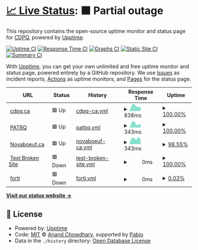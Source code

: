 # [📈 Live Status](https://cdpq.github.io/upptime): <!--live status--> **🟧 Partial outage**

This repository contains the open-source uptime monitor and status page for [CDPQ](http://cdpq.ca/), powered by [Upptime](https://github.com/upptime/upptime).

[![Uptime CI](https://github.com/cdpq/upptime/workflows/Uptime%20CI/badge.svg)](https://github.com/cdpq/upptime/actions?query=workflow%3A%22Uptime+CI%22)
[![Response Time CI](https://github.com/cdpq/upptime/workflows/Response%20Time%20CI/badge.svg)](https://github.com/cdpq/upptime/actions?query=workflow%3A%22Response+Time+CI%22)
[![Graphs CI](https://github.com/cdpq/upptime/workflows/Graphs%20CI/badge.svg)](https://github.com/cdpq/upptime/actions?query=workflow%3A%22Graphs+CI%22)
[![Static Site CI](https://github.com/cdpq/upptime/workflows/Static%20Site%20CI/badge.svg)](https://github.com/cdpq/upptime/actions?query=workflow%3A%22Static+Site+CI%22)
[![Summary CI](https://github.com/cdpq/upptime/workflows/Summary%20CI/badge.svg)](https://github.com/cdpq/upptime/actions?query=workflow%3A%22Summary+CI%22)

With [Upptime](https://upptime.js.org), you can get your own unlimited and free uptime monitor and status page, powered entirely by a GitHub repository. We use [Issues](https://github.com/cdpq/upptime/issues) as incident reports, [Actions](https://github.com/cdpq/upptime/actions) as uptime monitors, and [Pages](https://cdpq.github.io/upptime) for the status page.

<!--start: status pages-->
<!-- This summary is generated by Upptime (https://github.com/upptime/upptime) -->
<!-- Do not edit this manually, your changes will be overwritten -->
<!-- prettier-ignore -->
| URL | Status | History | Response Time | Uptime |
| --- | ------ | ------- | ------------- | ------ |
| <img alt="" src="https://icons.duckduckgo.com/ip3/www.cdpq.ca.ico" height="13"> [cdpq.ca](https://www.cdpq.ca/) | 🟩 Up | [cdpq-ca.yml](https://github.com/cdpq/upptime/commits/HEAD/history/cdpq-ca.yml) | <details><summary><img alt="Response time graph" src="./graphs/cdpq-ca/response-time-week.png" height="20"> 838ms</summary><br><a href="https://cdpq.github.io/upptime/history/cdpq-ca"><img alt="Response time 838" src="https://img.shields.io/endpoint?url=https%3A%2F%2Fraw.githubusercontent.com%2Fcdpq%2Fupptime%2FHEAD%2Fapi%2Fcdpq-ca%2Fresponse-time.json"></a><br><a href="https://cdpq.github.io/upptime/history/cdpq-ca"><img alt="24-hour response time 685" src="https://img.shields.io/endpoint?url=https%3A%2F%2Fraw.githubusercontent.com%2Fcdpq%2Fupptime%2FHEAD%2Fapi%2Fcdpq-ca%2Fresponse-time-day.json"></a><br><a href="https://cdpq.github.io/upptime/history/cdpq-ca"><img alt="7-day response time 838" src="https://img.shields.io/endpoint?url=https%3A%2F%2Fraw.githubusercontent.com%2Fcdpq%2Fupptime%2FHEAD%2Fapi%2Fcdpq-ca%2Fresponse-time-week.json"></a><br><a href="https://cdpq.github.io/upptime/history/cdpq-ca"><img alt="30-day response time 838" src="https://img.shields.io/endpoint?url=https%3A%2F%2Fraw.githubusercontent.com%2Fcdpq%2Fupptime%2FHEAD%2Fapi%2Fcdpq-ca%2Fresponse-time-month.json"></a><br><a href="https://cdpq.github.io/upptime/history/cdpq-ca"><img alt="1-year response time 838" src="https://img.shields.io/endpoint?url=https%3A%2F%2Fraw.githubusercontent.com%2Fcdpq%2Fupptime%2FHEAD%2Fapi%2Fcdpq-ca%2Fresponse-time-year.json"></a></details> | <details><summary><a href="https://cdpq.github.io/upptime/history/cdpq-ca">100.00%</a></summary><a href="https://cdpq.github.io/upptime/history/cdpq-ca"><img alt="All-time uptime 100.00%" src="https://img.shields.io/endpoint?url=https%3A%2F%2Fraw.githubusercontent.com%2Fcdpq%2Fupptime%2FHEAD%2Fapi%2Fcdpq-ca%2Fuptime.json"></a><br><a href="https://cdpq.github.io/upptime/history/cdpq-ca"><img alt="24-hour uptime 100.00%" src="https://img.shields.io/endpoint?url=https%3A%2F%2Fraw.githubusercontent.com%2Fcdpq%2Fupptime%2FHEAD%2Fapi%2Fcdpq-ca%2Fuptime-day.json"></a><br><a href="https://cdpq.github.io/upptime/history/cdpq-ca"><img alt="7-day uptime 100.00%" src="https://img.shields.io/endpoint?url=https%3A%2F%2Fraw.githubusercontent.com%2Fcdpq%2Fupptime%2FHEAD%2Fapi%2Fcdpq-ca%2Fuptime-week.json"></a><br><a href="https://cdpq.github.io/upptime/history/cdpq-ca"><img alt="30-day uptime 100.00%" src="https://img.shields.io/endpoint?url=https%3A%2F%2Fraw.githubusercontent.com%2Fcdpq%2Fupptime%2FHEAD%2Fapi%2Fcdpq-ca%2Fuptime-month.json"></a><br><a href="https://cdpq.github.io/upptime/history/cdpq-ca"><img alt="1-year uptime 100.00%" src="https://img.shields.io/endpoint?url=https%3A%2F%2Fraw.githubusercontent.com%2Fcdpq%2Fupptime%2FHEAD%2Fapi%2Fcdpq-ca%2Fuptime-year.json"></a></details>
| <img alt="" src="https://icons.duckduckgo.com/ip3/www.patbq.ca.ico" height="13"> [PATBQ](https://www.patbq.ca/) | 🟩 Up | [patbq.yml](https://github.com/cdpq/upptime/commits/HEAD/history/patbq.yml) | <details><summary><img alt="Response time graph" src="./graphs/patbq/response-time-week.png" height="20"> 343ms</summary><br><a href="https://cdpq.github.io/upptime/history/patbq"><img alt="Response time 343" src="https://img.shields.io/endpoint?url=https%3A%2F%2Fraw.githubusercontent.com%2Fcdpq%2Fupptime%2FHEAD%2Fapi%2Fpatbq%2Fresponse-time.json"></a><br><a href="https://cdpq.github.io/upptime/history/patbq"><img alt="24-hour response time 306" src="https://img.shields.io/endpoint?url=https%3A%2F%2Fraw.githubusercontent.com%2Fcdpq%2Fupptime%2FHEAD%2Fapi%2Fpatbq%2Fresponse-time-day.json"></a><br><a href="https://cdpq.github.io/upptime/history/patbq"><img alt="7-day response time 343" src="https://img.shields.io/endpoint?url=https%3A%2F%2Fraw.githubusercontent.com%2Fcdpq%2Fupptime%2FHEAD%2Fapi%2Fpatbq%2Fresponse-time-week.json"></a><br><a href="https://cdpq.github.io/upptime/history/patbq"><img alt="30-day response time 343" src="https://img.shields.io/endpoint?url=https%3A%2F%2Fraw.githubusercontent.com%2Fcdpq%2Fupptime%2FHEAD%2Fapi%2Fpatbq%2Fresponse-time-month.json"></a><br><a href="https://cdpq.github.io/upptime/history/patbq"><img alt="1-year response time 343" src="https://img.shields.io/endpoint?url=https%3A%2F%2Fraw.githubusercontent.com%2Fcdpq%2Fupptime%2FHEAD%2Fapi%2Fpatbq%2Fresponse-time-year.json"></a></details> | <details><summary><a href="https://cdpq.github.io/upptime/history/patbq">100.00%</a></summary><a href="https://cdpq.github.io/upptime/history/patbq"><img alt="All-time uptime 100.00%" src="https://img.shields.io/endpoint?url=https%3A%2F%2Fraw.githubusercontent.com%2Fcdpq%2Fupptime%2FHEAD%2Fapi%2Fpatbq%2Fuptime.json"></a><br><a href="https://cdpq.github.io/upptime/history/patbq"><img alt="24-hour uptime 100.00%" src="https://img.shields.io/endpoint?url=https%3A%2F%2Fraw.githubusercontent.com%2Fcdpq%2Fupptime%2FHEAD%2Fapi%2Fpatbq%2Fuptime-day.json"></a><br><a href="https://cdpq.github.io/upptime/history/patbq"><img alt="7-day uptime 100.00%" src="https://img.shields.io/endpoint?url=https%3A%2F%2Fraw.githubusercontent.com%2Fcdpq%2Fupptime%2FHEAD%2Fapi%2Fpatbq%2Fuptime-week.json"></a><br><a href="https://cdpq.github.io/upptime/history/patbq"><img alt="30-day uptime 100.00%" src="https://img.shields.io/endpoint?url=https%3A%2F%2Fraw.githubusercontent.com%2Fcdpq%2Fupptime%2FHEAD%2Fapi%2Fpatbq%2Fuptime-month.json"></a><br><a href="https://cdpq.github.io/upptime/history/patbq"><img alt="1-year uptime 100.00%" src="https://img.shields.io/endpoint?url=https%3A%2F%2Fraw.githubusercontent.com%2Fcdpq%2Fupptime%2FHEAD%2Fapi%2Fpatbq%2Fuptime-year.json"></a></details>
| <img alt="" src="https://icons.duckduckgo.com/ip3/www.novaboeuf.ca.ico" height="13"> [Novaboeuf.ca](https://www.novaboeuf.ca/) | 🟩 Up | [novaboeuf-ca.yml](https://github.com/cdpq/upptime/commits/HEAD/history/novaboeuf-ca.yml) | <details><summary><img alt="Response time graph" src="./graphs/novaboeuf-ca/response-time-week.png" height="20"> 343ms</summary><br><a href="https://cdpq.github.io/upptime/history/novaboeuf-ca"><img alt="Response time 343" src="https://img.shields.io/endpoint?url=https%3A%2F%2Fraw.githubusercontent.com%2Fcdpq%2Fupptime%2FHEAD%2Fapi%2Fnovaboeuf-ca%2Fresponse-time.json"></a><br><a href="https://cdpq.github.io/upptime/history/novaboeuf-ca"><img alt="24-hour response time 326" src="https://img.shields.io/endpoint?url=https%3A%2F%2Fraw.githubusercontent.com%2Fcdpq%2Fupptime%2FHEAD%2Fapi%2Fnovaboeuf-ca%2Fresponse-time-day.json"></a><br><a href="https://cdpq.github.io/upptime/history/novaboeuf-ca"><img alt="7-day response time 343" src="https://img.shields.io/endpoint?url=https%3A%2F%2Fraw.githubusercontent.com%2Fcdpq%2Fupptime%2FHEAD%2Fapi%2Fnovaboeuf-ca%2Fresponse-time-week.json"></a><br><a href="https://cdpq.github.io/upptime/history/novaboeuf-ca"><img alt="30-day response time 343" src="https://img.shields.io/endpoint?url=https%3A%2F%2Fraw.githubusercontent.com%2Fcdpq%2Fupptime%2FHEAD%2Fapi%2Fnovaboeuf-ca%2Fresponse-time-month.json"></a><br><a href="https://cdpq.github.io/upptime/history/novaboeuf-ca"><img alt="1-year response time 343" src="https://img.shields.io/endpoint?url=https%3A%2F%2Fraw.githubusercontent.com%2Fcdpq%2Fupptime%2FHEAD%2Fapi%2Fnovaboeuf-ca%2Fresponse-time-year.json"></a></details> | <details><summary><a href="https://cdpq.github.io/upptime/history/novaboeuf-ca">98.55%</a></summary><a href="https://cdpq.github.io/upptime/history/novaboeuf-ca"><img alt="All-time uptime 98.55%" src="https://img.shields.io/endpoint?url=https%3A%2F%2Fraw.githubusercontent.com%2Fcdpq%2Fupptime%2FHEAD%2Fapi%2Fnovaboeuf-ca%2Fuptime.json"></a><br><a href="https://cdpq.github.io/upptime/history/novaboeuf-ca"><img alt="24-hour uptime 98.01%" src="https://img.shields.io/endpoint?url=https%3A%2F%2Fraw.githubusercontent.com%2Fcdpq%2Fupptime%2FHEAD%2Fapi%2Fnovaboeuf-ca%2Fuptime-day.json"></a><br><a href="https://cdpq.github.io/upptime/history/novaboeuf-ca"><img alt="7-day uptime 98.55%" src="https://img.shields.io/endpoint?url=https%3A%2F%2Fraw.githubusercontent.com%2Fcdpq%2Fupptime%2FHEAD%2Fapi%2Fnovaboeuf-ca%2Fuptime-week.json"></a><br><a href="https://cdpq.github.io/upptime/history/novaboeuf-ca"><img alt="30-day uptime 98.55%" src="https://img.shields.io/endpoint?url=https%3A%2F%2Fraw.githubusercontent.com%2Fcdpq%2Fupptime%2FHEAD%2Fapi%2Fnovaboeuf-ca%2Fuptime-month.json"></a><br><a href="https://cdpq.github.io/upptime/history/novaboeuf-ca"><img alt="1-year uptime 98.55%" src="https://img.shields.io/endpoint?url=https%3A%2F%2Fraw.githubusercontent.com%2Fcdpq%2Fupptime%2FHEAD%2Fapi%2Fnovaboeuf-ca%2Fuptime-year.json"></a></details>
| <img alt="" src="https://icons.duckduckgo.com/ip3/thissitedoesnotexist.koj.co.ico" height="13"> [Test Broken Site](https://thissitedoesnotexist.koj.co) | 🟥 Down | [test-broken-site.yml](https://github.com/cdpq/upptime/commits/HEAD/history/test-broken-site.yml) | <details><summary><img alt="Response time graph" src="./graphs/test-broken-site/response-time-week.png" height="20"> 0ms</summary><br><a href="https://cdpq.github.io/upptime/history/test-broken-site"><img alt="Response time 0" src="https://img.shields.io/endpoint?url=https%3A%2F%2Fraw.githubusercontent.com%2Fcdpq%2Fupptime%2FHEAD%2Fapi%2Ftest-broken-site%2Fresponse-time.json"></a><br><a href="https://cdpq.github.io/upptime/history/test-broken-site"><img alt="24-hour response time 0" src="https://img.shields.io/endpoint?url=https%3A%2F%2Fraw.githubusercontent.com%2Fcdpq%2Fupptime%2FHEAD%2Fapi%2Ftest-broken-site%2Fresponse-time-day.json"></a><br><a href="https://cdpq.github.io/upptime/history/test-broken-site"><img alt="7-day response time 0" src="https://img.shields.io/endpoint?url=https%3A%2F%2Fraw.githubusercontent.com%2Fcdpq%2Fupptime%2FHEAD%2Fapi%2Ftest-broken-site%2Fresponse-time-week.json"></a><br><a href="https://cdpq.github.io/upptime/history/test-broken-site"><img alt="30-day response time 0" src="https://img.shields.io/endpoint?url=https%3A%2F%2Fraw.githubusercontent.com%2Fcdpq%2Fupptime%2FHEAD%2Fapi%2Ftest-broken-site%2Fresponse-time-month.json"></a><br><a href="https://cdpq.github.io/upptime/history/test-broken-site"><img alt="1-year response time 0" src="https://img.shields.io/endpoint?url=https%3A%2F%2Fraw.githubusercontent.com%2Fcdpq%2Fupptime%2FHEAD%2Fapi%2Ftest-broken-site%2Fresponse-time-year.json"></a></details> | <details><summary><a href="https://cdpq.github.io/upptime/history/test-broken-site">100.00%</a></summary><a href="https://cdpq.github.io/upptime/history/test-broken-site"><img alt="All-time uptime 100.00%" src="https://img.shields.io/endpoint?url=https%3A%2F%2Fraw.githubusercontent.com%2Fcdpq%2Fupptime%2FHEAD%2Fapi%2Ftest-broken-site%2Fuptime.json"></a><br><a href="https://cdpq.github.io/upptime/history/test-broken-site"><img alt="24-hour uptime 100.00%" src="https://img.shields.io/endpoint?url=https%3A%2F%2Fraw.githubusercontent.com%2Fcdpq%2Fupptime%2FHEAD%2Fapi%2Ftest-broken-site%2Fuptime-day.json"></a><br><a href="https://cdpq.github.io/upptime/history/test-broken-site"><img alt="7-day uptime 100.00%" src="https://img.shields.io/endpoint?url=https%3A%2F%2Fraw.githubusercontent.com%2Fcdpq%2Fupptime%2FHEAD%2Fapi%2Ftest-broken-site%2Fuptime-week.json"></a><br><a href="https://cdpq.github.io/upptime/history/test-broken-site"><img alt="30-day uptime 100.00%" src="https://img.shields.io/endpoint?url=https%3A%2F%2Fraw.githubusercontent.com%2Fcdpq%2Fupptime%2FHEAD%2Fapi%2Ftest-broken-site%2Fuptime-month.json"></a><br><a href="https://cdpq.github.io/upptime/history/test-broken-site"><img alt="1-year uptime 100.00%" src="https://img.shields.io/endpoint?url=https%3A%2F%2Fraw.githubusercontent.com%2Fcdpq%2Fupptime%2FHEAD%2Fapi%2Ftest-broken-site%2Fuptime-year.json"></a></details>
| <img alt="" src="https://icons.duckduckgo.com/ip3/vpn.cdpq.ca.ico" height="13"> [forti](https://vpn.cdpq.ca/) | 🟥 Down | [forti.yml](https://github.com/cdpq/upptime/commits/HEAD/history/forti.yml) | <details><summary><img alt="Response time graph" src="./graphs/forti/response-time-week.png" height="20"> 0ms</summary><br><a href="https://cdpq.github.io/upptime/history/forti"><img alt="Response time 0" src="https://img.shields.io/endpoint?url=https%3A%2F%2Fraw.githubusercontent.com%2Fcdpq%2Fupptime%2FHEAD%2Fapi%2Fforti%2Fresponse-time.json"></a><br><a href="https://cdpq.github.io/upptime/history/forti"><img alt="24-hour response time 0" src="https://img.shields.io/endpoint?url=https%3A%2F%2Fraw.githubusercontent.com%2Fcdpq%2Fupptime%2FHEAD%2Fapi%2Fforti%2Fresponse-time-day.json"></a><br><a href="https://cdpq.github.io/upptime/history/forti"><img alt="7-day response time 0" src="https://img.shields.io/endpoint?url=https%3A%2F%2Fraw.githubusercontent.com%2Fcdpq%2Fupptime%2FHEAD%2Fapi%2Fforti%2Fresponse-time-week.json"></a><br><a href="https://cdpq.github.io/upptime/history/forti"><img alt="30-day response time 0" src="https://img.shields.io/endpoint?url=https%3A%2F%2Fraw.githubusercontent.com%2Fcdpq%2Fupptime%2FHEAD%2Fapi%2Fforti%2Fresponse-time-month.json"></a><br><a href="https://cdpq.github.io/upptime/history/forti"><img alt="1-year response time 0" src="https://img.shields.io/endpoint?url=https%3A%2F%2Fraw.githubusercontent.com%2Fcdpq%2Fupptime%2FHEAD%2Fapi%2Fforti%2Fresponse-time-year.json"></a></details> | <details><summary><a href="https://cdpq.github.io/upptime/history/forti">0.03%</a></summary><a href="https://cdpq.github.io/upptime/history/forti"><img alt="All-time uptime 0.03%" src="https://img.shields.io/endpoint?url=https%3A%2F%2Fraw.githubusercontent.com%2Fcdpq%2Fupptime%2FHEAD%2Fapi%2Fforti%2Fuptime.json"></a><br><a href="https://cdpq.github.io/upptime/history/forti"><img alt="24-hour uptime 0.00%" src="https://img.shields.io/endpoint?url=https%3A%2F%2Fraw.githubusercontent.com%2Fcdpq%2Fupptime%2FHEAD%2Fapi%2Fforti%2Fuptime-day.json"></a><br><a href="https://cdpq.github.io/upptime/history/forti"><img alt="7-day uptime 0.03%" src="https://img.shields.io/endpoint?url=https%3A%2F%2Fraw.githubusercontent.com%2Fcdpq%2Fupptime%2FHEAD%2Fapi%2Fforti%2Fuptime-week.json"></a><br><a href="https://cdpq.github.io/upptime/history/forti"><img alt="30-day uptime 0.03%" src="https://img.shields.io/endpoint?url=https%3A%2F%2Fraw.githubusercontent.com%2Fcdpq%2Fupptime%2FHEAD%2Fapi%2Fforti%2Fuptime-month.json"></a><br><a href="https://cdpq.github.io/upptime/history/forti"><img alt="1-year uptime 0.03%" src="https://img.shields.io/endpoint?url=https%3A%2F%2Fraw.githubusercontent.com%2Fcdpq%2Fupptime%2FHEAD%2Fapi%2Fforti%2Fuptime-year.json"></a></details>

<!--end: status pages-->

[**Visit our status website →**](https://cdpq.github.io/upptime)

## 📄 License

- Powered by: [Upptime](https://github.com/upptime/upptime)
- Code: [MIT](./LICENSE) © [Anand Chowdhary](https://anandchowdhary.com), supported by [Pabio](https://pabio.com)
- Data in the `./history` directory: [Open Database License](https://opendatacommons.org/licenses/odbl/1-0/)

